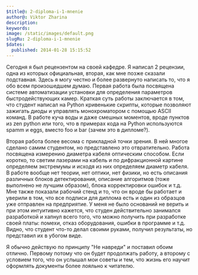 ```yaml
---
$title@: 2-diploma-i-1-mnenie
author@: Viktor Zharina
description: 
keywords: 
image: /static/images/default.png
slugRu: 2-diploma-i-1-mnenie
$dates:
  published: 2014-01-28 15:15:52
---
```

Сегодня я был рецензентом на своей кафедре. Я написал 2 рецензии, одна из которых официальная, вторая, как мне позже сказали подставная. Здесь я могу честно и более развернуто написать то, что я обо всем произошедшем думаю. Первая работа была посвящена системе автоматизации установки для определения параметров быстродействующих камер. Краткая суть работы заключается в том, что студент написал на Python кривенькие скрипты, которые позволяют зажигать диоды и управлять монохроматором с помощью ASCII команд. В работе куча воды и даже смешных моментов, вроде пунктов из zen python или того, что в примерах кода на Python используются spamm и eggs, вместо foo и bar (зачем это в дипломе?). 

Вторая работа более весома с прикладной точки зрения. В ней многое сделано самим студентом, но представлено это отвратительно. Работа посвящена измерению диаметра кабеля оптическим способом. Если коротко, то светим лазерами на кабель и по дифракционной картине определяем экстремумы и исходя из них определяем диаметр кабеля. В работе вообще нет теории, нет оптики, нет физики, но есть описания различных блоков детектирования, описание алгоритмов (тоже выполнено не лучшим образом), блока корректировки ошибок и т.д. Мне также показали рабочий стенд и то, что он вроде бы работает и уверили в том, что все подписи для диплома есть и один из образцов уже отправлен на предприятие. У меня не было оснований не верить и при этом интуитивно кажется, что студен действительно занимался разработкой и хапнул всего того, что можно получить при разработке своей платы: помехи, отказ оборудования, ошибки в программе и т.д. Видно, что студент что-то делал своими руками, получил результаты, но представил их в убогом виде.

Я обычно действую по принципу "Не навреди" и поставил обоим отлично. Первому потому что он будет продолжать работу, а второму с условием того, что он услышал мои советы и тем, что жизнь его научит оформлять документы более лояльно к читателю.